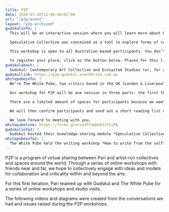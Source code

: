 ```yaml
---
title: P2P
date: 2020-07-26T12:06:48+02:00
url: "/p2p/event"
layout: "p2p-archived"
gudskulinfo: |
  This will be an interactive session where you will learn more about Gudskul’s origins and working methodologies, have the chance to ask questions, and take part in Speculative Collective, Gudskul’s latest iteration of a knowledge-sharing and mapping module.

  Speculative Collective was conceived as a tool to explore forms of collectivising through direct practice, forming a kind of know-how. Compressed both spatially and temporally, the project extends from ongoing work within the context of Jakarta. In a loosely defined process, Gudskul invites strangers to meet and share what they consider to be ‘knowledge’ by playing the roles of both teacher and student in a quick reciprocal exchange. This newly formed pair must then couple with another pair, forming a temporary collective. Gudskul has designed a ‘tool’ to enable participants to record this process for themselves and carry it on past these random yet choreographed meetings.

  This workshop is open to all Australian-based participants. You don’t have to be an artist to participate. If you’re part of a collective yourself — that’s great! It’s best if only one person from the group participates as this workshop is about connecting people with different kinds of knowledge who don’t already know each other.

  To register your place, click on the button below. Places for this limited-capacity session will be given on a first-come basis.
gudskulabout: |
  Gudskul: Contemporary Art Collective and Ecosystem Studies (or, for short, Gudskul, which is pronounced like ‘good school’ in English) is a public learning space established by three Jakarta-based art collectives: Grafis Huru Hara, ruangrupa and Serrum. Since the early 2000s, all three have actively immersed themselves into the contemporary art realm by practising a collective and collaborative mode of working. They collectively formed Gudang Sarinah Ekosistem in 2015 to practise an expanded understanding of collective values such as equality, sharing, solidarity, friendship and togetherness. The collective transformed into Gudskul in 2018.
gudskullink: https://p2p-gudskul.eventbrite.com.au
whitepubeinfo: |
  We’re The White Pube, two critics based in the UK (London & Liverpool). We write about exhibitions, institutions, video games, food, Love Island & sometimes we make memes - all between the holy trinity of our website [thewhitepube.com](https://www.thewhitepube.co.uk/), and across Instagram and Twitter as @thewhitepube. We started the website as a joke back in 2015 because we did not enjoy the way exhibitions were written about and noticed only a select few people ever got to do that writing, but now this is our real life job! We’ve learned a lot over the past 4 and a half years: on starting your own Thing, running a website, on writing itself, building a readership, finding subjects to write about, how the art world functions, how to run a reader-supported website, and finding other freelance work as a writer. We have seen criticism change things, and we have seen embodied criticism give creators a sense of how it feels to encounter their work.

  Our workshop for P2P will be one session in three parts: the first third of the workshop will be a run down on The White Pube’s origin story, our politics and some logistics; the second will look over texts from us and from Australian writers too; and then the workshop will end with a discussion on starting things up yourself or re-working something that exists already in case there is something specific you want to bring to the table. We also just want to have a chat about how you see the writing scene in Australia - what is going on there, what are your main gripes, and is criticism ever noticeably instrumental in how artists and institutions operate? We want this workshop to encourage people to speak/write/instagram/tweet their thoughts and feelings, which is something we feel comfortable doing but it is an empowerment we have had to learn; and it is something that’s only been possible because we work as a collaboration. Maybe this workshop will offer the same feeling of having someone in your corner too.

  There are a limited amount of spaces for participants because we want to make sure that, if they want to, everyone has a chance to speak. If you would like to be involved, please click on the button below. You will be taken to a form to fill out our details, why you want to be a part of this session and links to your texts online or PDFs uploaded to Dropbox/Google Drive so we can get familiar with what people are writing about.

  We will then confirm participants and send out a short reading list of texts we would like to discuss in the workshop.

  We look forward to meeting with you.
whitepubelink: https://forms.gle/on3PfaQHoE5JY1sPA
gudskulinfo2: |
  Gudskul hosted their knowledge-sharing module *Speculative Collective*. Through random groupings, participants met with strangers to form a temporary collective. The workshop centred personal wisdoms and experiences, bringing these into conversation with one another to explore ways of generating knowledge collectively.
whitepubeinfo2: |
  The White Pube held the writing workshop *How to write from the self*. Gabrielle and Zarina took us through the politics and logistics of critical writing — juicy stuff like embracing your own subjectivity, ditching theory, and holding institutions to account.
---
```

P2P is a program of virtual sharing between Pari and artist-run collectives and spaces around the world. Through a series of online workshops with friends near and far, we hope to collectively engage with ideas and models for collaboration and criticality within and beyond the arts.

For this first iteration, Pari teamed up with Gudskul and The White Pube for a series of online workshops and studio visits.

The following videos and diagrams were created from the conversations we had and issues raised during the P2P workshops.
